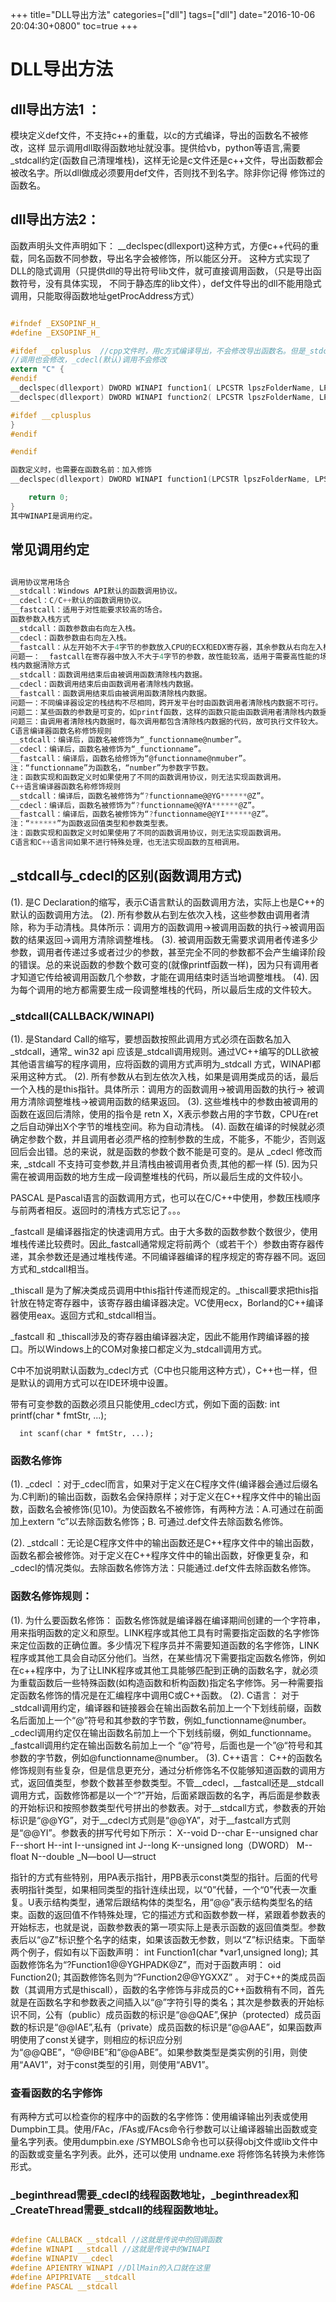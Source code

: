+++
title="DLL导出方法"
categories=["dll"] 
tags=["dll"] 
date="2016-10-06 20:04:30+0800"
toc=true
+++

# DLL导出方法

## dll导出方法1 ：

模块定义def文件，不支持c++的重载，以c的方式编译，导出的函数名不被修改，这样
显示调用dll取得函数地址就没事。提供给vb，python等语言,需要_stdcall约定(函数自己清理堆栈)，这样无论是c文件还是c++文件，导出函数都会被改名字。所以dll做成必须要用def文件，否则找不到名字。除非你记得
修饰过的函数名。

## dll导出方法2：

函数声明头文件声明如下：
__declspec(dllexport)这种方式，方便c++代码的重载，同名函数不同参数，导出名字会被修饰，所以能区分开。
这种方式实现了DLL的隐式调用（只提供dll的导出符号lib文件，就可直接调用函数，（只是导出函数符号，没有具体实现，
不同于静态库的lib文件），def文件导出的dll不能用隐式调用，只能取得函数地址getProcAddress方式）

```c

#ifndef _EXSOPINF_H_
#define _EXSOPINF_H_

#ifdef __cplusplus  //cpp文件时，用c方式编译导出，不会修改导出函数名。但是_stdcall
//调用也会修改，_cdecl(默认)调用不会修改
extern "C" {
#endif
__declspec(dllexport) DWORD WINAPI function1( LPCSTR lpszFolderName, LPSTR lpszCode );
__declspec(dllexport) DWORD WINAPI function2( LPCSTR lpszFolderName, LPSTR lpszCode );

#ifdef __cplusplus
}
#endif

#endif

函数定义时，也需要在函数名前：加入修饰
__declspec(dllexport) DWORD WINAPI function1(LPCSTR lpszFolderName, LPSTR lpszCode ){

    return 0;
}
其中WINAPI是调用约定。
```
## 常见调用约定

```c

调用协议常用场合
__stdcall：Windows API默认的函数调用协议。
__cdecl：C/C++默认的函数调用协议。
__fastcall：适用于对性能要求较高的场合。
函数参数入栈方式
__stdcall：函数参数由右向左入栈。
__cdecl：函数参数由右向左入栈。
__fastcall：从左开始不大于4字节的参数放入CPU的ECX和EDX寄存器，其余参数从右向左入栈。
问题一：__fastcall在寄存器中放入不大于4字节的参数，故性能较高，适用于需要高性能的场合。
栈内数据清除方式
__stdcall：函数调用结束后由被调用函数清除栈内数据。
__cdecl：函数调用结束后由函数调用者清除栈内数据。
__fastcall：函数调用结束后由被调用函数清除栈内数据。
问题一：不同编译器设定的栈结构不尽相同，跨开发平台时由函数调用者清除栈内数据不可行。
问题二：某些函数的参数是可变的，如printf函数，这样的函数只能由函数调用者清除栈内数据。
问题三：由调用者清除栈内数据时，每次调用都包含清除栈内数据的代码，故可执行文件较大。
C语言编译器函数名称修饰规则
__stdcall：编译后，函数名被修饰为“_functionname@number”。
__cdecl：编译后，函数名被修饰为“_functionname”。
__fastcall：编译后，函数名给修饰为“@functionname@nmuber”。
注：“functionname”为函数名，“number”为参数字节数。
注：函数实现和函数定义时如果使用了不同的函数调用协议，则无法实现函数调用。
C++语言编译器函数名称修饰规则
__stdcall：编译后，函数名被修饰为“?functionname@@YG******@Z”。
__cdecl：编译后，函数名被修饰为“?functionname@@YA******@Z”。
__fastcall：编译后，函数名被修饰为“?functionname@@YI******@Z”。
注：“******”为函数返回值类型和参数类型表。
注：函数实现和函数定义时如果使用了不同的函数调用协议，则无法实现函数调用。
C语言和C++语言间如果不进行特殊处理，也无法实现函数的互相调用。

```


## _stdcall与_cdecl的区别(函数调用方式)

(1). 是C Declaration的缩写，表示C语言默认的函数调用方法，实际上也是C++的默认的函数调用方法。
(2). 所有参数从右到左依次入栈，这些参数由调用者清除，称为手动清栈。具体所示：调用方的函数调用->被调用函数的执行->被调用函数的结果返回->调用方清除调整堆栈。
(3). 被调用函数无需要求调用者传递多少参数，调用者传递过多或者过少的参数，甚至完全不同的参数都不会产生编译阶段的错误。总的来说函数的参数个数可变的(就像printf函数一样)，因为只有调用者才知道它传给被调用函数几个参数，才能在调用结束时适当地调整堆栈。
(4). 因为每个调用的地方都需要生成一段调整堆栈的代码，所以最后生成的文件较大。

###   _stdcall(CALLBACK/WINAPI)

(1). 是Standard Call的缩写，要想函数按照此调用方式必须在函数名加入_stdcall，通常_ win32 api 应该是_stdcall调用规则。通过VC++编写的DLL欲被其他语言编写的程序调用，应将函数的调用方式声明为_stdcall 方式，WINAPI都采用这种方式。
(2).  所有参数从右到左依次入栈，如果是调用类成员的话，最后一个入栈的是this指针。具体所示：调用方的函数调用->被调用函数的执行-> 被调用方清除调整堆栈->被调用函数的结果返回。
(3).  这些堆栈中的参数由被调用的函数在返回后清除，使用的指令是 retn X，X表示参数占用的字节数，CPU在ret之后自动弹出X个字节的堆栈空间。称为自动清栈。
(4).  函数在编译的时候就必须确定参数个数，并且调用者必须严格的控制参数的生成，不能多，不能少，否则返回后会出错。总的来说，就是函数的参数个数不能是可变的。是从 _cdecl 修改而来, _stdcall 不支持可变参数,并且清栈由被调用者负责,其他的都一样
(5).  因为只需在被调用函数的地方生成一段调整堆栈的代码，所以最后生成的文件较小。

PASCAL 是Pascal语言的函数调用方式，也可以在C/C++中使用，参数压栈顺序与前两者相反。返回时的清栈方式忘记了。。。

_fastcall 是编译器指定的快速调用方式。由于大多数的函数参数个数很少，使用堆栈传递比较费时。因此_fastcall通常规定将前两个（或若干个）参数由寄存器传递，其余参数还是通过堆栈传递。不同编译器编译的程序规定的寄存器不同。返回方式和_stdcall相当。

_thiscall 是为了解决类成员调用中this指针传递而规定的。_thiscall要求把this指针放在特定寄存器中，该寄存器由编译器决定。VC使用ecx，Borland的C++编译器使用eax。返回方式和_stdcall相当。

_fastcall 和 _thiscall涉及的寄存器由编译器决定，因此不能用作跨编译器的接口。所以Windows上的COM对象接口都定义为_stdcall调用方式。

C中不加说明默认函数为_cdecl方式（C中也只能用这种方式），C++也一样，但是默认的调用方式可以在IDE环境中设置。

带有可变参数的函数必须且只能使用_cdecl方式，例如下面的函数:
      int printf(char * fmtStr, ...);

      int scanf(char * fmtStr, ...);

###  函数名修饰

(1). _cdecl ：对于_cdecl而言，如果对于定义在C程序文件(编译器会通过后缀名为.C判断)的输出函数，函数名会保持原样；对于定义在C++程序文件中的输出函数，函数名会被修饰(见10)。为使函数名不被修饰，有两种方法：A.可通过在前面加上extern “c”以去除函数名修饰；B. 可通过.def文件去除函数名修饰。

(2). _stdcall：无论是C程序文件中的输出函数还是C++程序文件中的输出函数，函数名都会被修饰。对于定义在C++程序文件中的输出函数，好像更复杂，和_cdecl的情况类似。去除函数名修饰方法：只能通过.def文件去除函数名修饰。

### 函数名修饰规则：

(1). 为什么要函数名修饰：
      函数名修饰就是编译器在编译期间创建的一个字符串，用来指明函数的定义和原型。LINK程序或其他工具有时需要指定函数的名字修饰来定位函数的正确位置。多少情况下程序员并不需要知道函数的名字修饰，LINK程序或其他工具会自动区分他们。当然，在某些情况下需要指定函数名修饰，例如在c++程序中，为了让LINK程序或其他工具能够匹配到正确的函数名字，就必须为重载函数后一些特殊函数(如构造函数和析构函数)指定名字修饰。另一种需要指定函数名修饰的情况是在汇编程序中调用C或C++函数。
(2). C语言：
      对于_stdcall调用约定，编译器和链接器会在输出函数名前加上一个下划线前缀，函数名后面加上一个“@”符号和其参数的字节数，例如_functionname@number。_cdecl调用约定仅在输出函数名前加上一个下划线前缀，例如_functionname。_fastcall调用约定在输出函数名前加上一个 “@“符号，后面也是一个”@“符号和其参数的字节数，例如@functionname@number。
(3). C++语言：
   C++的函数名修饰规则有些复杂，但是信息更充分，通过分析修饰名不仅能够知道函数的调用方式，返回值类型，参数个数甚至参数类型。不管__cdecl，__fastcall还是__stdcall调用方式，函数修饰都是以一个“?”开始，后面紧跟函数的名字，再后面是参数表的开始标识和按照参数类型代号拼出的参数表。对于__stdcall方式，参数表的开始标识是“@@YG”，对于__cdecl方式则是“@@YA”，对于__fastcall方式则是“@@YI”。参数表的拼写代号如下所示：
X--void
D--char
E--unsigned char
F--short
H--int
I--unsigned int
J--long
K--unsigned long（DWORD）
M--float
N--double
_N—bool
U—struct

指针的方式有些特别，用PA表示指针，用PB表示const类型的指针。后面的代号表明指针类型，如果相同类型的指针连续出现，以“0”代替，一个“0”代表一次重复。U表示结构类型，通常后跟结构体的类型名，用“@@”表示结构类型名的结束。函数的返回值不作特殊处理，它的描述方式和函数参数一样，紧跟着参数表的开始标志，也就是说，函数参数表的第一项实际上是表示函数的返回值类型。参数表后以“@Z”标识整个名字的结束，如果该函数无参数，则以“Z”标识结束。下面举两个例子，假如有以下函数声明：
int Function1(char *var1,unsigned long);
其函数修饰名为“?Function1@@YGHPADK@Z”，而对于函数声明：
oid Function2();
其函数修饰名则为“?Function2@@YGXXZ” 。
对于C++的类成员函数（其调用方式是thiscall），函数的名字修饰与非成员的C++函数稍有不同，首先就是在函数名字和参数表之间插入以“@”字符引导的类名；其次是参数表的开始标识不同，公有（public）成员函数的标识是“@@QAE”,保护（protected）成员函数的标识是“@@IAE”,私有（private）成员函数的标识是“@@AAE”，如果函数声明使用了const关键字，则相应的标识应分别为“@@QBE”，“@@IBE”和“@@ABE”。如果参数类型是类实例的引用，则使用“AAV1”，对于const类型的引用，则使用“ABV1”。

###   查看函数的名字修饰
 有两种方式可以检查你的程序中的函数的名字修饰：使用编译输出列表或使用Dumpbin工具。使用/FAc，/FAs或/FAcs命令行参数可以让编译器输出函数或变量名字列表。使用dumpbin.exe /SYMBOLS命令也可以获得obj文件或lib文件中的函数或变量名字列表。此外，还可以使用 undname.exe 将修饰名转换为未修饰形式。

###   _beginthread需要_cdecl的线程函数地址，_beginthreadex和_CreateThread需要_stdcall的线程函数地址。

```c

#define CALLBACK __stdcall //这就是传说中的回调函数
#define WINAPI __stdcall //这就是传说中的WINAPI
#define WINAPIV __cdecl
#define APIENTRY WINAPI //DllMain的入口就在这里
#define APIPRIVATE __stdcall
#define PASCAL __stdcall
```